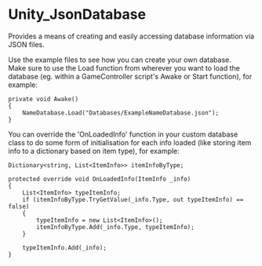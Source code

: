 # Unity_JsonDatabase

Provides a means of creating and easily accessing database information via JSON files.  

Use the example files to see how you can create your own database.  
Make sure to use the Load function from wherever you want to load the database (eg. within a GameController script's Awake or Start function), for example:  
```
private void Awake()
{
	NameDatabase.Load("Databases/ExampleNameDatabase.json");
}
```

You can override the 'OnLoadedInfo' function in your custom database class to do some form of initialisation for each info loaded (like storing item info to a dictionary based on item type), for example:  
```
Dictionary<string, List<ItemInfo>> itemInfoByType;

protected override void OnLoadedInfo(ItemInfo _info)
{
	List<ItemInfo> typeItemInfo;
	if (itemInfoByType.TryGetValue(_info.Type, out typeItemInfo) == false)
	{
		typeItemInfo = new List<ItemInfo>();
		itemInfoByType.Add(_info.Type, typeItemInfo);
	}
  
	typeItemInfo.Add(_info);
}
```
